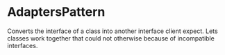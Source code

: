 # AdaptersPattern
Converts the interface of a class into another interface client expect.
Lets classes work together that could not otherwise because of incompatible interfaces.
